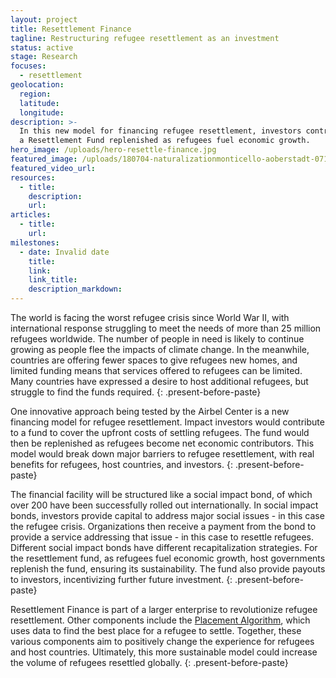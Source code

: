 ```yaml
---
layout: project
title: Resettlement Finance
tagline: Restructuring refugee resettlement as an investment
status: active
stage: Research
focuses:
  - resettlement
geolocation:
  region:
  latitude:
  longitude:
description: >-
  In this new model for financing refugee resettlement, investors contribute to
  a Resettlement Fund replenished as refugees fuel economic growth.
hero_image: /uploads/hero-resettle-finance.jpg
featured_image: /uploads/180704-naturalizationmonticello-aoberstadt-071.jpg
featured_video_url:
resources:
  - title:
    description:
    url:
articles:
  - title:
    url:
milestones:
  - date: Invalid date
    title:
    link:
    link_title:
    description_markdown:
---
```


The world is facing the worst refugee crisis since World War II, with international response struggling to meet the needs of more than 25 million refugees worldwide. The number of people in need is likely to continue growing as people flee the impacts of climate change. In the meanwhile, countries are offering fewer spaces to give refugees new homes, and limited funding means that services offered to refugees can be limited. Many countries have expressed a desire to host additional refugees, but struggle to find the funds required.
{: .present-before-paste}

One innovative approach being tested by the Airbel Center is a new financing model for refugee resettlement. Impact investors would contribute to a fund to cover the upfront costs of settling refugees. The fund would then be replenished as refugees become net economic contributors. This model would break down major barriers to refugee resettlement, with real benefits for refugees, host countries, and investors.
{: .present-before-paste}

The financial facility will be structured like a social impact bond, of which over 200 have been successfully rolled out internationally. In social impact bonds, investors provide capital to address major social issues - in this case the refugee crisis. Organizations then receive a payment from the bond to provide a service addressing that issue - in this case to resettle refugees. Different social impact bonds have different recapitalization strategies. For the resettlement fund, as refugees fuel economic growth, host governments replenish the fund, ensuring its sustainability. The fund also provide payouts to investors, incentivizing further future investment.
{: .present-before-paste}

Resettlement Finance is part of a larger enterprise to revolutionize refugee resettlement. Other components include the [Placement Algorithm](/projects/placement-algorithm/), which uses data to find the best place for a refugee to settle. Together, these various components aim to positively change the experience for refugees and host countries. Ultimately, this more sustainable model could increase the volume of refugees resettled globally.
{: .present-before-paste}
